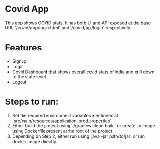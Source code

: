 # Covid App
This app shows COVID stats. It has both UI and API exposed at the base URL '/covid/app/login.html' and '/covid/api/login' respectively.

# Features
* Signup
* Login
* Covid Dashboard that shows overall covid stats of India and drill down to the state level.
* Logout


# Steps to run:
1. Set the required environment variables mentioned at 'src/main/resources/application-prod.properties'
2. Either build the project using './gradlew clean build' or create an image using Dockerfile present at the root of the project.
3. Depending on Step 2, either run using 'java -jar path/to/jar' or run docker image directly.

